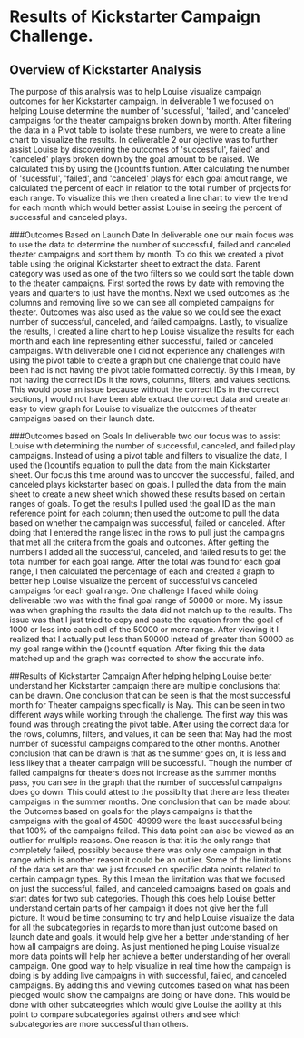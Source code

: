 # Results of Kickstarter Campaign Challenge.

## Overview of Kickstarter Analysis
The purpose of this analysis was to help Louise visualize campaign outcomes for her Kickstarter campaign. In deliverable 1 we focused on helping Louise determine the number of 'sucessful', 'failed', and 'canceled' campaigns for the theater campaigns broken down by month. After filtering the data in a Pivot table to isolate these numbers, we were to create a line chart to visualize the results. In deliverable 2 our ojective was to further assist Louise by discovering the outcomes of 'successful', failed' and 'canceled' plays broken down by the goal amount to be raised. We calculated this by using the ()countifs funtion. After calculating the number of 'sucessful', 'failed', and 'canceled' plays for each goal amout range, we calculated the percent of each in relation to the total number of projects for each range. To visualize this we then created a line chart to view the trend for each month which would better assist Louise in seeing the percent of successful and canceled plays.

###Outcomes Based on Launch Date
In deliverable one our main focus was to use the data to determine the number of successful, failed and canceled theater campaigns and sort them by month. To do this we created a pivot table using the original Kickstarter sheet to extract the data. Parent category was used as one of the two filters so we could sort the table down to the theater campaigns. First sorted the rows by date with removing the years and quarters to just have the months. Next we used outcomes as the columns and removing live so we can see all completed campaigns for theater. Outcomes was also used as the value so we could see the exact number of successful, canceled, and failed campaigns. Lastly, to visualize the results, I created a line chart to help Louise visualize the results for each month and each line representing either successful, failed or canceled campaigns. With deliverable one I did not experience any challenges with using the pivot table to create a graph but one challenge that could have been had is not having the pivot table formatted correctly. By this I mean, by not having the correct IDs it the rows, columns, filters, and values sections. This would pose an issue because without the correct IDs in the correct sections, I would not have been able extract the correct data and create an easy to view graph for Louise to visualize the outcomes of theater campaigns based on their launch date.

###Outcomes based on Goals
In deliverable two our focus was to assist Louise with determining the number of successful, canceled, and failed play campaigns. Instead of using a pivot table and filters to visualize the data, I used the ()countifs equation to pull the data from the main Kickstarter sheet. Our focus this time around was to uncover the successful, failed, and canceled plays kickstarter based on goals. I pulled the data from the main sheet to create a new sheet which showed these results based on certain ranges of goals. To get the results I pulled used the goal ID as the main reference point for each column; then used the outcome to pull the data based on whether the campaign was successful, failed or canceled. After doing that I entered the range listed in the rows to pull just the campaigns that met all the critera from the goals and outcomes. After getting the numbers I added all the successful, canceled, and failed results to get the total number for each goal range. After the total was found for each goal range, I then calculated the percentage of each and created a graph to better help Louise visualize the percent of successful vs canceled campaigns for each goal range. One challenge I faced while doing deliverable two was with the final goal range of 50000 or more. My issue was when graphing the results the data did not match up to the results. The issue was that I just tried to copy and paste the equation from the goal of 1000 or less into each cell of the 50000 or more range. After viewing it I realized that I actually put less than 50000 instead of greater than 50000 as my goal range within the ()countif equation. After fixing this the data matched up and the graph was corrected to show the accurate info.

##Results of Kickstarter Campaign
After helping helping Louise better understand her Kickstarter campaign there are multiple conclusions that can be drawn. One conclusion that can be seen is that the most successful month for Theater campaigns specifically is May. This can be seen in two different ways while working through the challenge. The first way this was found was through creating the pivot table. After using the correct data for the rows, columns, filters, and values, it can be seen that May had the most number of sucessful campaigns compared to the other months. Another conclusion that can be drawn is that as the summer goes on, it is less and less likey that a theater campaign will be successful. Though the number of failed campaigns for theaters does not increase as the summer months pass, you can see in the graph that the number of successful campaigns does go down. This could attest to the possibilty that there are less theater campaigns in the summer months.
One conclusion that can be made about the Outcomes based on goals for the plays campaigns is that the campaigns with the goal of 4500-49999 were the least successful being that 100% of the campaigns failed. This data point can also be viewed as an outlier for multiple reasons. One reason is that it is the only range that completely failed, possibly because there was only one campaign in that range which is another reason it could be an outlier. 
Some of the limitations of the data set are that we just focused on specific data points related to certain campaign types. By this I mean the limitation was that we focused on just the successful, failed, and canceled campaigns based on goals and start dates for two sub categories. Though this does help Louise better understand certain parts of her campaign it does not give her the full picture. It would be time consuming to try and help Louise visualize the data for all the subcategories in regards to more than just outcome based on launch date and goals, it would help give her a better understanding of her how all campaigns are doing.
As just mentioned helping Louise visualize more data points will help her achieve a better understanding of her overall campaign. One good way to help visualize in real time how the campaign is doing is by adding live campaigns in with successful, failed, and canceled campaigns. By adding this and viewing outcomes based on what has been pledged would show the campaigns are doing or have done. This would be done with other subcateogries which would give Louise the ability at this point to compare subcategories against others and see which subcategories are more successful than others.
